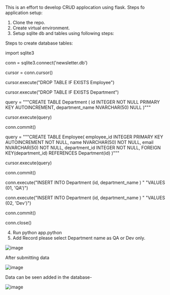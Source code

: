 This is an effort to develop CRUD applocation using flask.
Steps fo application setup:

1. Clone the repo.
2. Create virtual environment.
3. Setup sqlite db and tables using following steps:

Steps to create database tables:

import sqlite3

conn = sqlite3.connect('newsletter.db')

cursor = conn.cursor()

cursor.execute("DROP TABLE IF EXISTS Employee")

cursor.execute("DROP TABLE IF EXISTS Department")

query = """CREATE TABLE Department (
	    id INTEGER  NOT NULL PRIMARY KEY AUTOINCREMENT,
	    department_name NVARCHAR(50)  NULL
		 )"""
		 
cursor.execute(query)

conn.commit()

query = """CREATE TABLE Employee(
        employee_id  INTEGER PRIMARY KEY AUTOINCREMENT NOT NULL,
        name NVARCHAR(50)  NOT NULL, 
        email NVARCHAR(50)  NOT NULL, 
        department_id INTEGER  NOT NULL,
		FOREIGN KEY(department_id) REFERENCES Department(id)
         )"""
		 
cursor.execute(query)

conn.commit()

conn.execute("INSERT INTO Department (id, department_name ) "
             "VALUES (01, 'QA')")
	     
conn.execute("INSERT INTO Department (id, department_name ) "
             "VALUES (02, 'Dev')")
		 
conn.commit()

conn.close()

4. Run python app.python
5. Add Record please select Department name as QA or Dev only.

![image](https://user-images.githubusercontent.com/55383777/120620489-a51b0e00-c47a-11eb-99f2-2112c17ff88f.png)

After submitting data

![image](https://user-images.githubusercontent.com/55383777/120620650-ced43500-c47a-11eb-9b2d-02478caa069a.png)

Data can be seen added in the database-

![image](https://user-images.githubusercontent.com/55383777/120620893-09d66880-c47b-11eb-9400-5b33ab3e5590.png)


